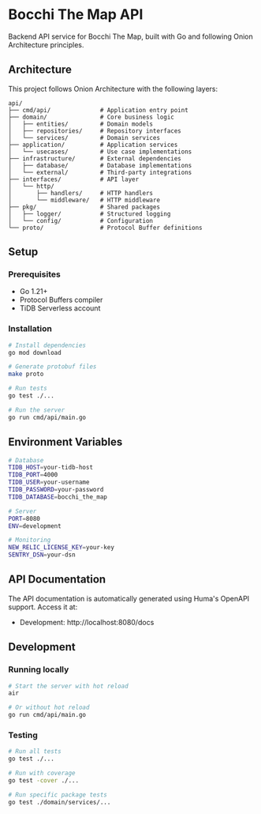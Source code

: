 # Bocchi The Map API

Backend API service for Bocchi The Map, built with Go and following Onion Architecture principles.

## Architecture

This project follows Onion Architecture with the following layers:

```
api/
├── cmd/api/              # Application entry point
├── domain/               # Core business logic
│   ├── entities/         # Domain models
│   ├── repositories/     # Repository interfaces
│   └── services/         # Domain services
├── application/          # Application services
│   └── usecases/         # Use case implementations
├── infrastructure/       # External dependencies
│   ├── database/         # Database implementations
│   └── external/         # Third-party integrations
├── interfaces/           # API layer
│   └── http/
│       ├── handlers/     # HTTP handlers
│       └── middleware/   # HTTP middleware
├── pkg/                  # Shared packages
│   ├── logger/           # Structured logging
│   └── config/           # Configuration
└── proto/                # Protocol Buffer definitions
```

## Setup

### Prerequisites
- Go 1.21+
- Protocol Buffers compiler
- TiDB Serverless account

### Installation

```bash
# Install dependencies
go mod download

# Generate protobuf files
make proto

# Run tests
go test ./...

# Run the server
go run cmd/api/main.go
```

## Environment Variables

```bash
# Database
TIDB_HOST=your-tidb-host
TIDB_PORT=4000
TIDB_USER=your-username
TIDB_PASSWORD=your-password
TIDB_DATABASE=bocchi_the_map

# Server
PORT=8080
ENV=development

# Monitoring
NEW_RELIC_LICENSE_KEY=your-key
SENTRY_DSN=your-dsn
```

## API Documentation

The API documentation is automatically generated using Huma's OpenAPI support. Access it at:
- Development: http://localhost:8080/docs

## Development

### Running locally

```bash
# Start the server with hot reload
air

# Or without hot reload
go run cmd/api/main.go
```

### Testing

```bash
# Run all tests
go test ./...

# Run with coverage
go test -cover ./...

# Run specific package tests
go test ./domain/services/...
```